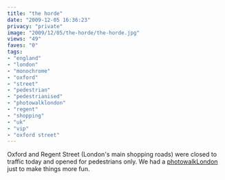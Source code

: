 ```yaml
---
title: "the horde"
date: "2009-12-05 16:36:23"
privacy: "private"
image: "2009/12/05/the-horde/the-horde.jpg"
views: "49"
faves: "0"
tags:
- "england"
- "london"
- "monochrome"
- "oxford"
- "street"
- "pedestrian"
- "pedestrianised"
- "photowalklondon"
- "regent"
- "shopping"
- "uk"
- "vip"
- "oxford street"
---
```

Oxford and Regent Street (London's main shopping roads) were closed to traffic today and opened for pedestrians only. We had a <a href="http://www.twitter.com/photowalklondon" rel="nofollow">photowalkLondon</a> just to make things more fun.<a href="http://www.phillprice.com/2009/12/06/the-horde" rel="nofollow"></a>
